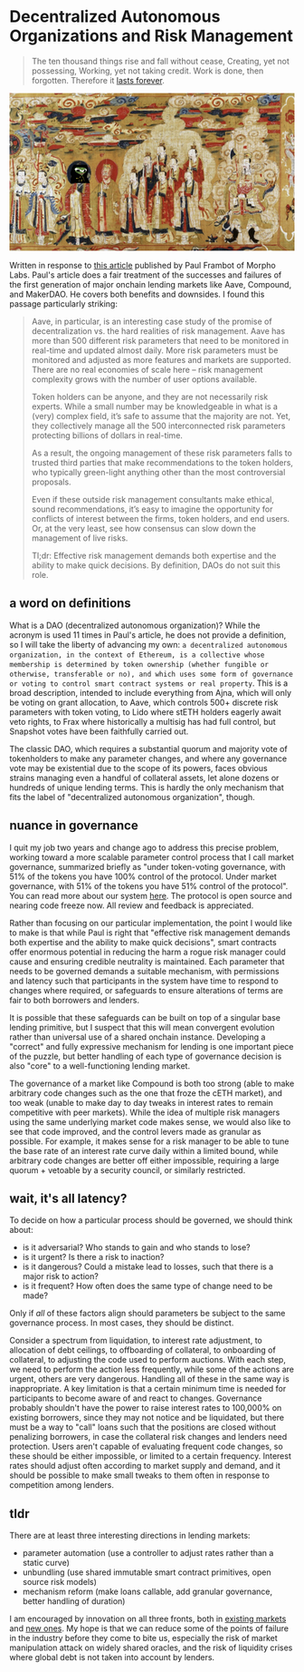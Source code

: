 # Decentralized Autonomous Organizations and Risk Management
>The ten thousand things rise and fall without cease, Creating, yet not possessing, Working, yet not taking credit. Work is done, then forgotten. Therefore it [lasts forever](https://www.penguinrandomhouse.ca/books/97893/tao-te-ching-by-lao-tsu-translated-by-dc-lau-introduction-by-sarah-allan/9780679433163/excerpt).

![img](dao.png)

Written in response to [this article](https://morpho.mirror.xyz/F652srnxjv4qsIEHLUrDwOvrYgXU8p0io2cNogb2BJY) published by Paul Frambot of Morpho Labs. Paul's article does a fair treatment of the successes and failures of the first generation of major onchain lending markets like Aave, Compound, and MakerDAO. He covers both benefits and downsides. I found this passage particularly striking:

>Aave, in particular, is an interesting case study of the promise of decentralization vs. the hard realities of risk management. Aave has more than 500 different risk parameters that need to be monitored in real-time and updated almost daily. More risk parameters must be monitored and adjusted as more features and markets are supported. There are no real economies of scale here – risk management complexity grows with the number of user options available.
>
>Token holders can be anyone, and they are not necessarily risk experts. While a small number may be knowledgeable in what is a (very) complex field, it’s safe to assume that the majority are not. Yet, they collectively manage all the 500 interconnected risk parameters protecting billions of dollars in real-time.
>
>As a result, the ongoing management of these risk parameters falls to trusted third parties that make recommendations to the token holders, who typically green-light anything other than the most controversial proposals.
>
>Even if these outside risk management consultants make ethical, sound recommendations, it’s easy to imagine the opportunity for conflicts of interest between the firms, token holders, and end users. Or, at the very least, see how consensus can slow down the management of live risks.
>
>Tl;dr: Effective risk management demands both expertise and the ability to make quick decisions. By definition, DAOs do not suit this role.

## a word on definitions

What is a DAO (decentralized autonomous organization)? While the acronym is used 11 times in Paul's article, he does not provide a definition, so I will take the liberty of advancing my own: `a decentralized autonomous organization, in the context of Ethereum, is a collective whose membership is determined by token ownership (whether fungible or otherwise, transferable or no), and which uses some form of governance or voting to control smart contract systems or real property`. This is a broad description, intended to include everything from Ajna, which will only be voting on grant allocation, to Aave, which controls 500+ discrete risk parameters with token voting, to Lido where stETH holders eagerly await veto rights, to Frax where historically a multisig has had full control, but Snapshot votes have been faithfully carried out.

The classic DAO, which requires a substantial quorum and majority vote of tokenholders to make any parameter changes, and where any governance vote may be existential due to the scope of its powers, faces obvious strains managing even a handful of collateral assets, let alone dozens or hundreds of unique lending terms. This is hardly the only mechanism that fits the label of "decentralized autonomous organization", though.

## nuance in governance

I quit my job two years and change ago to address this precise problem, working toward a more scalable parameter control process that I call market governance, summarized briefly as "under token-voting governance, with 51% of the tokens you have 100% control of the protocol. Under market governance, with 51% of the tokens you have 51% control of the protocol". You can read more about our system [here](https://github.com/volt-protocol/ethereum-credit-guild). The protocol is open source and nearing code freeze now. All review and feedback is appreciated.

Rather than focusing on our particular implementation, the point I would like to make is that while Paul is right that "effective risk management demands both expertise and the ability to make quick decisions", smart contracts offer enormous potential in reducing the harm a rogue risk manager could cause and ensuring credible neutrality is maintained. Each parameter that needs to be governed demands a suitable mechanism, with permissions and latency such that participants in the system have time to respond to changes where required, or safeguards to ensure alterations of terms are fair to both borrowers and lenders.

It is possible that these safeguards can be built on top of a singular base lending primitive, but I suspect that this will mean convergent evolution rather than universal use of a shared onchain instance. Developing a "correct" and fully expressive mechanism for lending is one important piece of the puzzle, but better handling of each type of governance decision is also "core" to a well-functioning lending market. 

The governance of a market like Compound is both too strong (able to make arbitrary code changes such as the one that froze the cETH market), and too weak (unable to make day to day tweaks in interest rates to remain competitive with peer markets). While the idea of multiple risk managers using the same underlying market code makes sense, we would also like to see that code improved, and the control levers made as granular as possible. For example, it makes sense for a risk manager to be able to tune the base rate of an interest rate curve daily within a limited bound, while arbitrary code changes are better off either impossible, requiring a large quorum + vetoable by a security council, or similarly restricted.

## wait, it's all latency?

To decide on how a particular process should be governed, we should think about:

* is it adversarial? Who stands to gain and who stands to lose?
* is it urgent? Is there a risk to inaction?
* is it dangerous? Could a mistake lead to losses, such that there is a major risk to action?
* is it frequent? How often does the same type of change need to be made?

Only if *all* of these factors align should parameters be subject to the same governance process. In most cases, they should be distinct.

Consider a spectrum from liquidation, to interest rate adjustment, to allocation of debt ceilings, to offboarding of collateral, to onboarding of collateral, to adjusting the code used to perform auctions. With each step, we need to perform the action less frequently, while some of the actions are urgent, others are very dangerous. Handling all of these in the same way is inappropriate. A key limitation is that a certain minimum time is needed for participants to become aware of and react to changes. Governance probably shouldn't have the power to raise interest rates to 100,000% on existing borrowers, since they may not notice and be liquidated, but there must be a way to "call" loans such that the positions are closed without penalizing borrowers, in case the collateral risk changes and lenders need protection. Users aren't capable of evaluating frequent code changes, so these should be either impossible, or limited to a certain frequency. Interest rates should adjust often according to market supply and demand, and it should be possible to make small tweaks to them often in response to competition among lenders.

## tldr

There are at least three interesting directions in lending markets:

* parameter automation (use a controller to adjust rates rather than a static curve)
* unbundling (use shared immutable smart contract primitives, open source risk models)
* mechanism reform (make loans callable, add granular governance, better handling of duration)

I am encouraged by innovation on all three fronts, both in [existing markets](https://governance.aave.com/t/lending-market-improvements-irm-automation/14070) and [new ones](https://www.ajna.finance). My hope is that we can reduce some of the points of failure in the industry before they come to bite us, especially the risk of market manipulation attack on widely shared oracles, and the risk of liquidity crises where global debt is not taken into account by lenders.